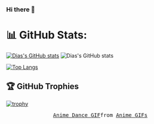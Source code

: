 ### Hi there 👋

<!--
**Dias21B030874/Dias21B030874** is a ✨ _special_ ✨ repository because its `README.md` (this file) appears on your GitHub profile.

Here are some ideas to get you started:

- 🔭 I’m currently working on ...
- 🌱 I’m currently learning ...
- 👯 I’m looking to collaborate on ...
- 🤔 I’m looking for help with ...
- 💬 Ask me about ...
- 📫 How to reach me: ...
- 😄 Pronouns: ...
- ⚡ Fun fact: ...
![Dias's GitHub stats](https://github-readme-streak-stats.herokuapp.com/?user=Dias21B030874&theme=dark&hide_border=false)
-->
# 📊 GitHub Stats:
[![Dias's GitHub stats](https://github-readme-stats.vercel.app/api?username=Dias21B030874&show_icons=true&theme=radical)](https://github.com/Dias21B030874/github-readme-stats)
![Dias's GitHub stats](https://github-readme-stats.vercel.app/api/top-langs/?username=Dias21B030874&theme=dark&hide_border=false&include_all_commits=true&count_private=true&layout=compact)

[![Top Langs](https://github-readme-stats.vercel.app/api/top-langs/?username=Dias21B030874&langs_count=16&layout=compact&theme=dracula&hide=jupyter%20notebook)](https://github.com/anuraghazra/github-readme-stats)

## 🏆 GitHub Trophies
[![trophy](https://github-profile-trophy.vercel.app/?username=Dias21B030874&margin-w=38&theme=dracula)](https://github.com/ryo-ma/github-profile-trophy)

<div align="center">
  <kbd>
    <div class="tenor-gif-embed" data-postid="15256869" data-share-method="host" data-aspect-ratio="1" data-width="100%"><a href="https://tenor.com/view/anime-dance-suruga-kanbaru-bakemonogatari-gif-15256869">Anime Dance GIF</a>from <a href="https://tenor.com/search/anime-gifs">Anime GIFs</a></div> <script type="text/javascript" async src="https://tenor.com/embed.js"></script>
   
  </kbd>
</div>
